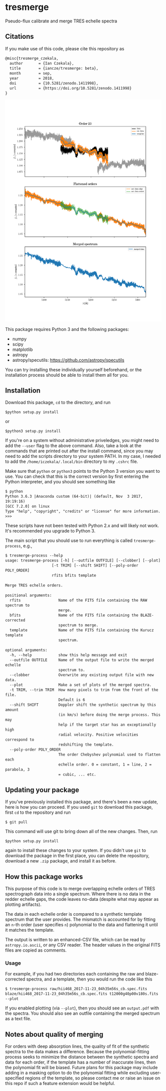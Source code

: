 # tresmerge
Pseudo-flux calibrate and merge TRES echelle spectra

## Citations

If you make use of this code, please cite this repository as

    @misc{tresmerge_czekala,
      author       = {Ian Czekala},
      title        = {iancze/tresmerge: beta},
      month        = sep,
      year         = 2018,
      doi          = {10.5281/zenodo.1411998},
      url          = {https://doi.org/10.5281/zenodo.1411998}
    }


![Sample](sample.png)

This package requires Python 3 and the following packages:

* numpy
* scipy
* matplotlib
* astropy
* astropy/specutils: https://github.com/astropy/specutils

You can try installing these individually yourself beforehand, or the installation process should be able to install them all for you.

## Installation

Download this package, `cd` to the directory, and run

    $python setup.py install

or

    $python3 setup.py install

If you're on a system without administrative priveledges, you might need to add the `--user` flag to the above command. Also, take a look at the commands that are printed out after the install command, since you may need to add the scripts directory to your system PATH. In my case, I needed to add the `/home/iczekala/.local/bin` directory to my `.cshrc` file.

Make sure that `python` or `python3` points to the Python 3 version you want to use. You can check that this is the correct version by first entering the Python interpreter, and you should see something like

    $ python
    Python 3.6.3 |Anaconda custom (64-bit)| (default, Nov  3 2017, 19:19:16)
    [GCC 7.2.0] on linux
    Type "help", "copyright", "credits" or "license" for more information.
    >>>

These scripts have not been tested with Python 2.x and will likely not work. It's recommended you upgrade to Python 3.

The main script that you should use to run everything is called `tresmerge-process`, e.g.,

    $ tresmerge-process --help
    usage: tresmerge-process [-h] [--outfile OUTFILE] [--clobber] [--plot]
                         [-t TRIM] [--shift SHIFT] [--poly-order POLY_ORDER]
                         rfits bfits template

    Merge TRES echelle orders.

    positional arguments:
      rfits                 Name of the FITS file containing the RAW spectrum to
                            merge.
      bfits                 Name of the FITS file containing the BLAZE-corrected
                            spectrum to merge.
      template              Name of the FITS file containing the Kurucz template
                            spectrum.

    optional arguments:
      -h, --help            show this help message and exit
      --outfile OUTFILE     Name of the output file to write the merged echelle
                            spectrum to.
      --clobber             Overwrite any existing output file with new data.
      --plot                Make a set of plots of the merged spectra.
      -t TRIM, --trim TRIM  How many pixels to trim from the front of the file.
                            Default is 6
      --shift SHIFT         Doppler shift the synthetic spectrum by this amount
                            (in km/s) before doing the merge process. This may
                            help if the target star has an exceptionally high
                            radial velocity. Positive velocities correspond to
                            redshifting the template.
      --poly-order POLY_ORDER
                            The order Chebyshev polynomial used to flatten each
                            echelle order. 0 = constant, 1 = line, 2 = parabola, 3
                            = cubic, ... etc.

## Updating your package

If you've previously installed this package, and there's been a new update, here is how you can proceed. If you used `git` to download this package, first `cd` to the repository and run

    $ git pull

This command will use git to bring down all of the new changes. Then, run

    $python setup.py install

again to install these changes to your system. If you didn't use `git` to download the package in the first place, you can delete the repository, download a new `.zip` package, and install it as before.


## How this package works

This purpose of this code is to merge overlapping echelle orders of TRES spectrograph data into a single spectrum. Where there is no data in the redder echelle gaps, the code leaves no-data (despite what may appear as plotting artifacts).

The data in each echelle order is compared to a synthetic template spectrum that the user provides. The mismatch is accounted for by fitting an `n`-th order (user specifies `n`) polynomial to the data and flattening it until it matches the template.

The output is written to an enhanced-CSV file, which can be read by `astropy.io.ascii`, or any CSV reader. The header values in the original FITS files are copied as comments.

### Usage

For example, if you had two directories each containing the raw and blaze-corrected spectra, and a template, then you would run the code like this

    $ tresmerge-process raw/hii468_2017-11-23_04h35m56s_cb.spec.fits blaze/hii468_2017-11-23_04h35m56s_cb.spec.fits t12000g40p00v180s.fits --plot

If you enabled plotting (via `--plot`), then you should see an `output.pdf` with the spectra. You should also see an outfile containing the merged spectrum as a text file.

## Notes about quality of merging

For orders with deep absorption lines, the quality of fit of the synthetic spectra to the data makes a difference. Because the polynomial-fitting process seeks to minimize the distance between the synthetic spectra and data for each order, if the template has a number of inaccurate lines, then the polynomial fit will be biased. Future plans for this package may include adding in a masking option to do the polynomial fitting while excluding user-specified regions of the template, so please contact me or raise an issue on this repo if such a feature extension would be helpful.
